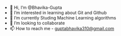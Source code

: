 - 👋 Hi, I’m @Bhavika-Gupta
- 👀 I’m interested in learning about Git and Github
- 🌱 I’m currently Studing Machine Learning algorithms
- 💞️ I’m looking to collaborate
- 📫 How to reach me - guptabhavika310@gmail.com

<!---
Bhavika-Gupta-0/Bhavika-Gupta-0 is a ✨ special ✨ repository because its `README.md` (this file) appears on your GitHub profile.
You can click the Preview link to take a look at your changes.
--->
